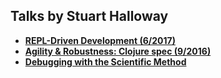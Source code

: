 Talks by Stuart Halloway
------------------------

* **[REPL-Driven Development (6/2017)](REPLDrivenDevelopment.md)**
* **[Agility & Robustness: Clojure spec (9/2016)](AgilityRobustnessClojureSpec.md)**
* **[Debugging with the Scientific Method](DebuggingWithTheScientificMethod.md)**